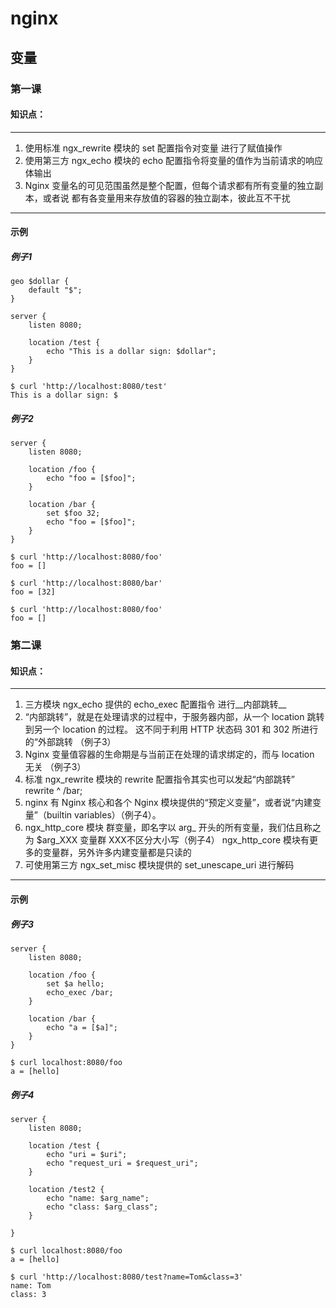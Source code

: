# nginx 

## 变量

### 第一课
#### 知识点：
***
1. 使用标准 ngx_rewrite 模块的 set 配置指令对变量  进行了赋值操作
2. 使用第三方 ngx_echo 模块的 echo 配置指令将变量的值作为当前请求的响应体输出
3. Nginx 变量名的可见范围虽然是整个配置，但每个请求都有所有变量的独立副本，或者说
    都有各变量用来存放值的容器的独立副本，彼此互不干扰
***
#### 示例
##### 例子1
    geo $dollar {
        default "$";
    }

    server {
        listen 8080;

        location /test {
            echo "This is a dollar sign: $dollar";
        }
    }

    $ curl 'http://localhost:8080/test'
    This is a dollar sign: $

##### 例子2
    server {
        listen 8080;

        location /foo {
            echo "foo = [$foo]";
        }

        location /bar {
            set $foo 32;
            echo "foo = [$foo]";
        }
    }

    $ curl 'http://localhost:8080/foo'
    foo = []

    $ curl 'http://localhost:8080/bar'
    foo = [32]

    $ curl 'http://localhost:8080/foo'
    foo = []

### 第二课
#### 知识点：
***
1. 三方模块 ngx_echo 提供的 echo_exec 配置指令 进行__内部跳转__
2. “内部跳转”，就是在处理请求的过程中，于服务器内部，从一个 location 跳转到另一个 location 的过程。
    这不同于利用 HTTP 状态码 301 和 302 所进行的“外部跳转 （例子3）
3. Nginx 变量值容器的生命期是与当前正在处理的请求绑定的，而与 location 无关 （例子3）
4. 标准 ngx_rewrite 模块的 rewrite 配置指令其实也可以发起“内部跳转”  rewrite ^ /bar;
5. nginx 有 Nginx 核心和各个 Nginx 模块提供的“预定义变量”，或者说“内建变量”（builtin variables）（例子4）。
6. ngx_http_core 模块 群变量，即名字以 arg_ 开头的所有变量，我们估且称之为 $arg_XXX 变量群 XXX不区分大小写（例子4）
    ngx_http_core 模块有更多的变量群，另外许多内建变量都是只读的
7. 可使用第三方 ngx_set_misc 模块提供的 set_unescape_uri 进行解码
***
#### 示例
##### 例子3
    server {
        listen 8080;
 
        location /foo {
            set $a hello;
            echo_exec /bar;
        }
 
        location /bar {
            echo "a = [$a]";
        }
    }

    $ curl localhost:8080/foo
    a = [hello]

##### 例子4
    server {
        listen 8080;
 
        location /test {
            echo "uri = $uri";
            echo "request_uri = $request_uri";
        }

        location /test2 {
            echo "name: $arg_name";
            echo "class: $arg_class";
        }

    }

    $ curl localhost:8080/foo
    a = [hello]

    $ curl 'http://localhost:8080/test?name=Tom&class=3'
    name: Tom
    class: 3